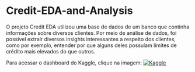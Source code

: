 # Credit-EDA-and-Analysis


O projeto Credit EDA utilizou uma base de dados de um banco que continha informações sobre
diversos clientes. Por meio de análise de dados, foi possível extrair diversos insights interessantes
a respeito dos clientes, como por exemplo, entender por que alguns deles possuíam limites de
crédito mais elevados do que outros.

Para acessar o dashboard do Kaggle, clique na imagem:     [![Kaggle](https://img.shields.io/badge/Kaggle-20BEFF?style=for-the-badge&logo=Kaggle&logoColor=white)](https://www.kaggle.com/code/mayconmorais23/credit-eda-and-analysis)

